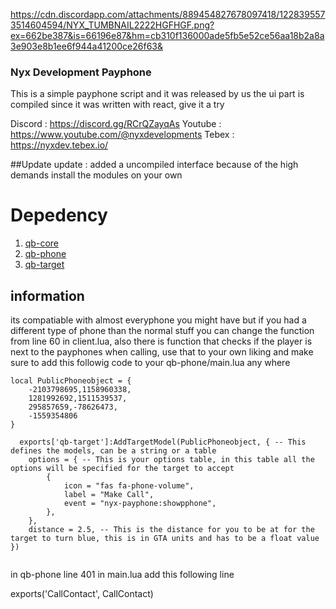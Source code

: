 https://cdn.discordapp.com/attachments/889454827678097418/1228395573514604594/NYX_TUMBNAIL2222HGFHGF.png?ex=662be387&is=66196e87&hm=cb310f136000ade5fb5e52ce56aa18b2a8a3e903e8b1ee6f944a41200ce26f63&

### Nyx Development Payphone
This is a simple payphone script and it was released by us the ui part is compiled since it was written with react, give it a try


Discord : https://discord.gg/RCrQZayqAs
Youtube : https://www.youtube.com/@nyxdevelopments
Tebex : https://nyxdev.tebex.io/


##Update
update : added a uncompiled interface because of the high demands install the modules on your own


# Depedency
1. [qb-core](https://github.com/qbcore-framework/qb-core)
2. [qb-phone](https://github.com/qbcore-framework/qb-phone)
3. [qb-target](https://github.com/qbcore-framework/qb-target)

## information
its compatiable with almost everyphone you might have but if you had a different type of phone than the normal stuff you can change the function from line 60 in client.lua, also there is function that checks if the player is next to the payphones when calling, use that to your own liking and make sure to add this followig code to your qb-phone/main.lua any where

```
local PublicPhoneobject = {
    -2103798695,1158960338,
    1281992692,1511539537,
    295857659,-78626473,
    -1559354806
}

  exports['qb-target']:AddTargetModel(PublicPhoneobject, { -- This defines the models, can be a string or a table
    options = { -- This is your options table, in this table all the options will be specified for the target to accept
        {
            icon = "fas fa-phone-volume",
            label = "Make Call",
            event = "nyx-payphone:showpphone",
        },
    },
    distance = 2.5, -- This is the distance for you to be at for the target to turn blue, this is in GTA units and has to be a float value
})


```

in qb-phone line 401 in main.lua add this following line 

exports('CallContact', CallContact)

